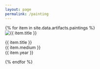 ```yaml
---
layout: page
permalink: /painting
---
```

<p>
<div class="slides">
{% for item in site.data.artifacts.paintings %}
    <div class="slide">
      <a id="{{ item.title | uri_escape }}">
        <img loading="lazy" src="{{ item.url | relative_url }}" alt="{{ item.title }}" />
        <p class="image-title">
          {{ item.title }}<br/>{{ item.medium }}<br/>{{ item.year }}
        </p>
      </a>
    </div>
{% endfor %}
</div>
</p>
